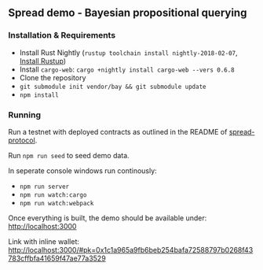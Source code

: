 ## Spread demo - Bayesian propositional querying

### Installation & Requirements

- Install Rust Nightly (`rustup toolchain install nightly-2018-02-07`, [Install Rustup](https://www.rust-lang.org/en-US/install.html))
- Install `cargo-web`: `cargo +nightly install cargo-web --vers 0.6.8`
- Clone the repository
- `git submodule init vendor/bay && git submodule update`
- `npm install`

### Running

Run a testnet with deployed contracts as outlined in the README of [spread-protocol](https://github.com/spread-foundation/spread-protocol).

Run `npm run seed` to seed demo data.

In seperate console windows run continously:
- `npm run server`
- `npm run watch:cargo`
- `npm run watch:webpack`

Once everything is built, the demo should be available under: <http://localhost:3000>

Link with inline wallet: <http://localhost:3000/#pk=0x1c1a965a9fb6beb254bafa72588797b0268f43783cffbfa41659f47ae77a3529>
